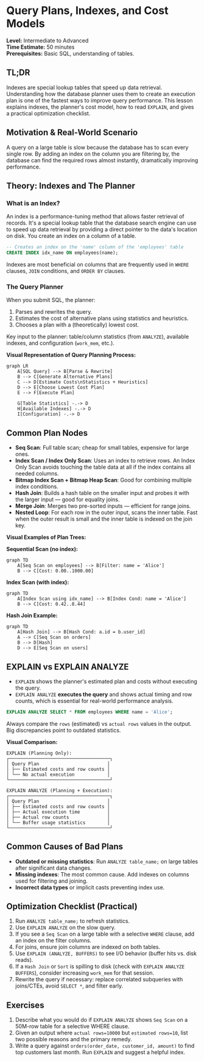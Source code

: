 # Query Plans, Indexes, and Cost Models

**Level:** Intermediate to Advanced  
**Time Estimate:** 50 minutes  
**Prerequisites:** Basic SQL, understanding of tables.

## TL;DR
Indexes are special lookup tables that speed up data retrieval. Understanding how the database planner uses them to create an execution plan is one of the fastest ways to improve query performance. This lesson explains indexes, the planner's cost model, how to read `EXPLAIN`, and gives a practical optimization checklist.

## Motivation & Real-World Scenario
A query on a large table is slow because the database has to scan every single row. By adding an index on the column you are filtering by, the database can find the required rows almost instantly, dramatically improving performance.

## Theory: Indexes and The Planner

### What is an Index?
An index is a performance-tuning method that allows faster retrieval of records. It's a special lookup table that the database search engine can use to speed up data retrieval by providing a direct pointer to the data's location on disk. You create an index on a column of a table.

```sql
-- Creates an index on the 'name' column of the 'employees' table
CREATE INDEX idx_name ON employees(name);
```

Indexes are most beneficial on columns that are frequently used in `WHERE` clauses, `JOIN` conditions, and `ORDER BY` clauses.

### The Query Planner

When you submit SQL, the planner:

1. Parses and rewrites the query.
2. Estimates the cost of alternative plans using statistics and heuristics.
3. Chooses a plan with a (theoretically) lowest cost.

Key input to the planner: table/column statistics (from `ANALYZE`), available indexes, and configuration (`work_mem`, etc.).

**Visual Representation of Query Planning Process:**
```mermaid
graph LR
    A[SQL Query] --> B[Parse & Rewrite]
    B --> C[Generate Alternative Plans]
    C --> D[Estimate Costs\nStatistics + Heuristics]
    D --> E[Choose Lowest Cost Plan]
    E --> F[Execute Plan]
    
    G[Table Statistics] -.-> D
    H[Available Indexes] -.-> D
    I[Configuration] -.-> D
```

## Common Plan Nodes

- **Seq Scan**: Full table scan; cheap for small tables, expensive for large ones.
- **Index Scan / Index Only Scan**: Uses an index to retrieve rows. An Index Only Scan avoids touching the table data at all if the index contains all needed columns.
- **Bitmap Index Scan + Bitmap Heap Scan**: Good for combining multiple index conditions.
- **Hash Join**: Builds a hash table on the smaller input and probes it with the larger input — good for equality joins.
- **Merge Join**: Merges two pre-sorted inputs — efficient for range joins.
- **Nested Loop**: For each row in the outer input, scans the inner table. Fast when the outer result is small and the inner table is indexed on the join key.

**Visual Examples of Plan Trees:**

**Sequential Scan (no index):**
```mermaid
graph TD
    A[Seq Scan on employees] --> B[Filter: name = 'Alice']
    B --> C[Cost: 0.00..1000.00]
```

**Index Scan (with index):**
```mermaid
graph TD
    A[Index Scan using idx_name] --> B[Index Cond: name = 'Alice']
    B --> C[Cost: 0.42..8.44]
```

**Hash Join Example:**
```mermaid
graph TD
    A[Hash Join] --> B[Hash Cond: a.id = b.user_id]
    A --> C[Seq Scan on orders]
    B --> D[Hash]
    D --> E[Seq Scan on users]
```

## EXPLAIN vs EXPLAIN ANALYZE

- `EXPLAIN` shows the planner's estimated plan and costs without executing the query.
- `EXPLAIN ANALYZE` **executes the query** and shows actual timing and row counts, which is essential for real-world performance analysis.

```sql
EXPLAIN ANALYZE SELECT * FROM employees WHERE name = 'Alice';
```

Always compare the `rows` (estimated) vs `actual rows` values in the output. Big discrepancies point to outdated statistics.

**Visual Comparison:**
```
EXPLAIN (Planning Only):
┌─────────────────────────────────────┐
│ Query Plan                         │
│ ├── Estimated costs and row counts │
│ └── No actual execution            │
└─────────────────────────────────────┘

EXPLAIN ANALYZE (Planning + Execution):
┌─────────────────────────────────────┐
│ Query Plan                         │
│ ├── Estimated costs and row counts │
│ ├── Actual execution time          │
│ ├── Actual row counts              │
│ └── Buffer usage statistics        │
└─────────────────────────────────────┘
```

## Common Causes of Bad Plans

- **Outdated or missing statistics**: Run `ANALYZE table_name;` on large tables after significant data changes.
- **Missing indexes**: The most common cause. Add indexes on columns used for filtering and joining.
- **Incorrect data types** or implicit casts preventing index use.

## Optimization Checklist (Practical)

1. Run `ANALYZE table_name;` to refresh statistics.
2. Use `EXPLAIN ANALYZE` on the slow query.
3. If you see a `Seq Scan` on a large table with a selective `WHERE` clause, add an index on the filter columns.
4. For joins, ensure join columns are indexed on both tables.
5. Use `EXPLAIN (ANALYZE, BUFFERS)` to see I/O behavior (buffer hits vs. disk reads).
6. If a `Hash Join` or `Sort` is spilling to disk (check with `EXPLAIN ANALYZE BUFFERS`), consider increasing `work_mem` for that session.
7. Rewrite the query if necessary: replace correlated subqueries with joins/CTEs, avoid `SELECT *`, and filter early.

## Exercises

1. Describe what you would do if `EXPLAIN ANALYZE` shows `Seq Scan` on a 50M-row table for a selective WHERE clause.
2. Given an output where `actual rows=10000` but `estimated rows=10`, list two possible reasons and the primary remedy.
3. Write a query against `orders(order_date, customer_id, amount)` to find top customers last month. Run `EXPLAIN` and suggest a helpful index.